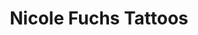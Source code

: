 ---
title: "Nicole Fuchs Tattoos"
url: /oberhausen-rheinhausen/nicole-fuchs-tattoos/
shop: Tattoo
---